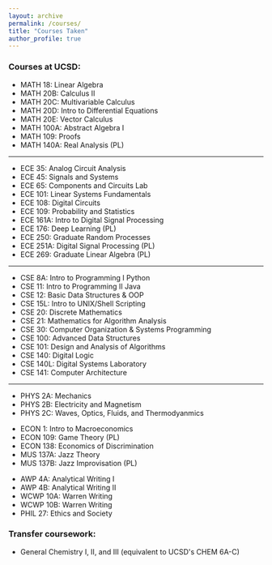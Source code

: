 ```yaml
---
layout: archive
permalink: /courses/
title: "Courses Taken"
author_profile: true
---
```


### Courses at UCSD:
- MATH 18: Linear Algebra 
- MATH 20B: Calculus II 
- MATH 20C: Multivariable Calculus 
- MATH 20D: Intro to Differential Equations
- MATH 20E: Vector Calculus 
- MATH 100A: Abstract Algebra I 
- MATH 109: Proofs
- MATH 140A: Real Analysis (PL)
<!-- -->
---
- ECE 35: Analog Circuit Analysis 
- ECE 45: Signals and Systems 
- ECE 65: Components and Circuits Lab 
- ECE 101: Linear Systems Fundamentals
- ECE 108: Digital Circuits
- ECE 109: Probability and Statistics 
- ECE 161A: Intro to Digital Signal Processing
- ECE 176: Deep Learning (PL)
- ECE 250: Graduate Random Processes
- ECE 251A: Digital Signal Processing (PL)
- ECE 269: Graduate Linear Algebra (PL)
<!-- -->
---
- CSE 8A: Intro to Programming I Python
- CSE 11: Intro to Programming II Java 
- CSE 12: Basic Data Structures & OOP 
- CSE 15L: Intro to UNIX/Shell Scripting 
- CSE 20: Discrete Mathematics 
- CSE 21: Mathematics for Algorithm Analysis
- CSE 30: Computer Organization & Systems Programming
- CSE 100: Advanced Data Structures 
- CSE 101: Design and Analysis of Algorithms 
- CSE 140: Digital Logic 
- CSE 140L: Digital Systems Laboratory 
- CSE 141: Computer Architecture 
<!-- -->
---

- PHYS 2A: Mechanics 
- PHYS 2B: Electricity and Magnetism 
- PHYS 2C: Waves, Optics, Fluids, and Thermodyanmics 
<!-- -->

- ECON 1: Intro to Macroeconomics
- ECON 109: Game Theory (PL)
- ECON 138: Economics of Discrimination 
- MUS 137A: Jazz Theory
- MUS 137B: Jazz Improvisation (PL)
<!-- -->

- AWP 4A: Analytical Writing I 
- AWP 4B: Analytical Writing II 
- WCWP 10A: Warren Writing 
- WCWP 10B: Warren Writing 
- PHIL 27: Ethics and Society
<!-- -->

### Transfer coursework:

- General Chemistry I, II, and III (equivalent to UCSD's CHEM 6A-C)
